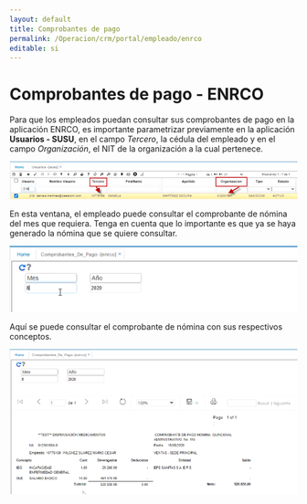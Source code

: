 ```yaml
---
layout: default
title: Comprobantes de pago
permalink: /Operacion/crm/portal/empleado/enrco
editable: si
---
```


# Comprobantes de pago - ENRCO  

Para que los empleados puedan consultar sus comprobantes de pago en la aplicación ENRCO, es importante parametrizar previamente en la aplicación **Usuarios - SUSU**, en el campo _Tercero_, la cédula del empleado y en el campo _Organización_, el NIT de la organización a la cual pertenece.  

![](susu.png)  

En esta ventana, el empleado puede consultar el comprobante de nómina del mes que requiera.  Tenga en cuenta que lo importante es que ya se haya generado la nómina que se quiere consultar.  

![](enrco1.png)  

Aquí se puede consultar el comprobante de nómina con sus respectivos conceptos.  

![](enrco2.png)   








